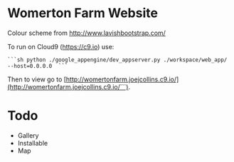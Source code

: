 # Womerton Farm Website

Colour scheme from http://www.lavishbootstrap.com/

To run on Cloud9 (https://c9.io) use:

    ```sh python ./google_appengine/dev_appserver.py ./workspace/web_app/ --host=0.0.0.0  ```

Then to view go to [http://womertonfarm.joejcollins.c9.io/](http://womertonfarm.joejcollins.c9.io/```).

# Todo

* Gallery
* Installable
* Map

